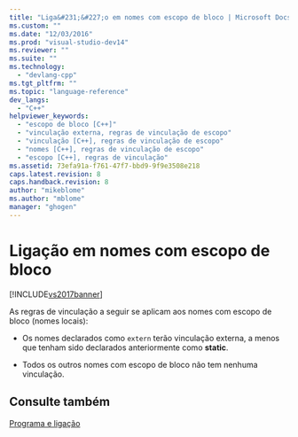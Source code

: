 ```yaml
---
title: "Liga&#231;&#227;o em nomes com escopo de bloco | Microsoft Docs"
ms.custom: ""
ms.date: "12/03/2016"
ms.prod: "visual-studio-dev14"
ms.reviewer: ""
ms.suite: ""
ms.technology: 
  - "devlang-cpp"
ms.tgt_pltfrm: ""
ms.topic: "language-reference"
dev_langs: 
  - "C++"
helpviewer_keywords: 
  - "escopo de bloco [C++]"
  - "vinculação externa, regras de vinculação de escopo"
  - "vinculação [C++], regras de vinculação de escopo"
  - "nomes [C++], regras de vinculação de escopo"
  - "escopo [C++], regras de vinculação"
ms.assetid: 73efa91a-f761-47f7-bbd9-9f9e3508e218
caps.latest.revision: 8
caps.handback.revision: 8
author: "mikeblome"
ms.author: "mblome"
manager: "ghogen"
---
```

# Liga&#231;&#227;o em nomes com escopo de bloco
[!INCLUDE[vs2017banner](../assembler/inline/includes/vs2017banner.md)]

As regras de vinculação a seguir se aplicam aos nomes com escopo de bloco \(nomes locais\):  
  
-   Os nomes declarados como `extern` terão vinculação externa, a menos que tenham sido declarados anteriormente como **static**.  
  
-   Todos os outros nomes com escopo de bloco não tem nenhuma vinculação.  
  
## Consulte também  
 [Programa e ligação](../cpp/program-and-linkage-cpp.md)